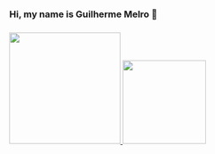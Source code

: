 ### Hi, my name is Guilherme Melro 👋
### 

<div>
 
<a href="https://github.com/MelroGui">
 
<img height="200em" src="https://github-readme-stats.vercel.app/api?username=MelroGui&show_icons=true&theme=dracula&include_all_comsits=true&count_private=true"/>
    <img height="150em" src="https://github-readme-stats.vercel.app/api/top-langs/?username=MelroGui&layout=compact&langs_count=7&theme=dracula"/>
</div>
